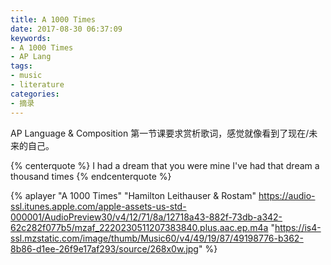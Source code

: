 ```yaml
---
title: A 1000 Times
date: 2017-08-30 06:37:09
keywords:
- A 1000 Times
- AP Lang
tags:
- music
- literature
categories:
- 摘录
---
```


AP Language & Composition 第一节课要求赏析歌词，感觉就像看到了现在/未来的自己。

{% centerquote %}
I had a dream that you were mine
I've had that dream a thousand times
{% endcenterquote %}

{% aplayer "A 1000 Times" "Hamilton Leithauser & Rostam" https://audio-ssl.itunes.apple.com/apple-assets-us-std-000001/AudioPreview30/v4/12/71/8a/12718a43-882f-73db-a342-62c282f077b5/mzaf_2220230511207383840.plus.aac.ep.m4a
 "https://is4-ssl.mzstatic.com/image/thumb/Music60/v4/49/19/87/49198776-b362-8b86-d1ee-26f9e17af293/source/268x0w.jpg" %}
